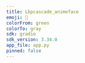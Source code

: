 ```yaml
---
title: Lbpcascade_animeface
emoji: 🦀
colorFrom: green
colorTo: gray
sdk: gradio
sdk_version: 3.34.0
app_file: app.py
pinned: false
---
```

